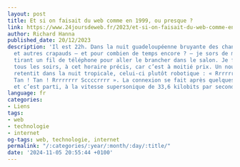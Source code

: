 ```yaml
---
layout: post
title: Et si on faisait du web comme en 1999, ou presque ?
link: https://www.24joursdeweb.fr/2023/et-si-on-faisait-du-web-comme-en-1999-ou-presque
author: Richard Hanna
published_date: 20/12/2023
description: 'Il est 22h. Dans la nuit guadeloupéenne bruyante des chants des insectes
  et autres crapauds – et pour combien de temps encore ? – je sors de ma chambre en
  tirant un fil de téléphone pour aller le brancher dans le salon. Je fais ça presque
  tous les soirs, à cet horaire précis, car c’est à moitié prix. Un nouveau chant
  retentit dans la nuit tropicale, celui-ci plutôt robotique : « Rrrrrrr Sccccrrrrr
  Tan ! Tan ! Rrrrrrrr Sccccrrrr ». La connexion se fait après quelques secondes interminables
  et c’est parti, à la vitesse supersonique de 33,6 kilobits par seconde !'
language: fr
categories:
- Liens
tags:
- web
- technologie
- internet
og-tags: web, technologie, internet
permalink: "/:categories/:year/:month/:day/:title/"
date: '2024-11-05 20:55:44 +0100'
---
```

